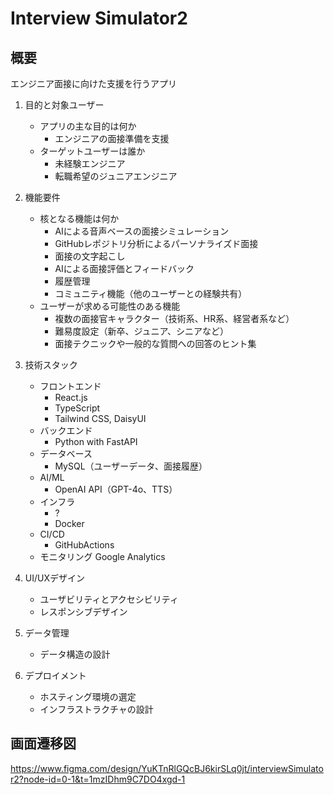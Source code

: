 # Interview Simulator2

## 概要
エンジニア面接に向けた支援を行うアプリ

1. 目的と対象ユーザー
   - アプリの主な目的は何か
      - エンジニアの面接準備を支援
   - ターゲットユーザーは誰か
      - 未経験エンジニア
      - 転職希望のジュニアエンジニア

2. 機能要件
   - 核となる機能は何か
      - AIによる音声ベースの面接シミュレーション
      - GitHubレポジトリ分析によるパーソナライズド面接      
      - 面接の文字起こし
      - AIによる面接評価とフィードバック
      - 履歴管理
      - コミュニティ機能（他のユーザーとの経験共有）
   - ユーザーが求める可能性のある機能
      - 複数の面接官キャラクター（技術系、HR系、経営者系など）
      - 難易度設定（新卒、ジュニア、シニアなど）
      - 面接テクニックや一般的な質問への回答のヒント集

3. 技術スタック
   - フロントエンド
      - React.js
      - TypeScript
      - Tailwind CSS, DaisyUI
   - バックエンド
      - Python with FastAPI
   - データベース
      - MySQL（ユーザーデータ、面接履歴）
   - AI/ML
      - OpenAI API（GPT-4o、TTS）
   - インフラ
      - ?
      - Docker
   - CI/CD
      - GitHubActions
   - モニタリング
      Google Analytics

4. UI/UXデザイン
   - ユーザビリティとアクセシビリティ
   - レスポンシブデザイン

5. データ管理
   - データ構造の設計

6. デプロイメント
    - ホスティング環境の選定
    - インフラストラクチャの設計


## 画面遷移図
https://www.figma.com/design/YuKTnRlGQcBJ6kirSLq0jt/interviewSimulator2?node-id=0-1&t=1mzIDhm9C7DO4xgd-1

